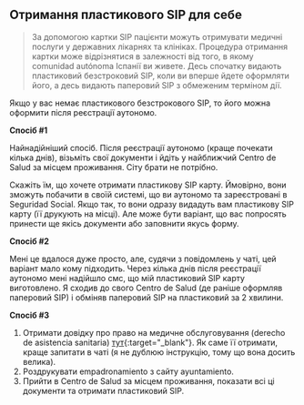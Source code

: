 ## Отримання пластикового SIP для себе

> За допомогою картки SIP пацієнти можуть отримувати медичні послуги у державних лікарнях та клініках. Процедура
> отримання картки може відрізнятися в залежності від того, в якому comunidad autónoma Іспанії ви живете. Десь
> спочатку видають пластиковий безстроковий SIP, коли ви вперше йдете оформляти його, а десь видають паперовий SIP з
> обмеженим терміном дії.

Якщо у вас немає пластикового безстрокового SIP, то його можна оформити після реєстрації аутономо.

**Спосіб #1**

Найнадійніший спосіб. Після реєстрації аутономо (краще почекати кілька днів), візьміть свої документи і йдіть у
найближчий Centro de Salud за місцем проживання. Сіту брати не потрібно.

Скажіть їм, що хочете отримати пластикову SIP карту. Ймовірно, вони зможуть побачити в своїй системі, що ви аутономо та
зареєстровані в Seguridad Social. Якщо так, то вони одразу видадуть вам пластикову SIP карту (її друкують на місці). Але
може бути варіант, що вас попросять принести ще якісь документи або заповнити якусь форму.

**Спосіб #2**

Мені це вдалося дуже просто, але, судячи з повідомлень у чаті, цей варіант мало кому підходить. Через кілька днів після
реєстрації аутономо мені надійшло смс, що мій пластиковий SIP карту виготовлено. Я сходив до свого Centro de Salud (де
раніше оформляв паперовий SIP) і обміняв паперовий SIP на пластиковий за 2 хвилини.

**Спосіб #3**

1. Отримати довідку про право на медичне обслуговування (derecho de asistencia
   sanitaria) [тут](https://pssc.seg-social.es/pssc-app-estructurados/asistencia){:target="_blank"}. Як саме її
   отримати, краще запитати в чаті (я не дублюю інструкцію, тому що вона досить велика).
2. Роздрукувати empadronamiento з сайту ayuntamiento.
3. Прийти в Centro de Salud за місцем проживання, показати всі ці документи та отримати пластиковий SIP.
